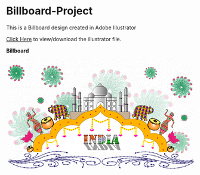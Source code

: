 # Billboard-Project
This is a Billboard design created in Adobe Illustrator

<a href="/working-mock/Billboard.ai">Click Here</a> to view/download the illustrator file.

**Billboard**

<img src="/mock-images/Billboard.png">

